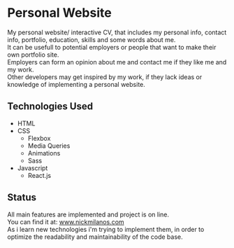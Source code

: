 # Personal Website 
My personal website/ interactive CV, that includes my personal info, contact info, portfolio, education, skills and some words about me.  
It can be usefull to potential employers or people that want to make their own portfolio site.  
Employers can form an opinion about me and contact me if they like me and my work.  
Other developers may get inspired by my work, if they lack ideas or knowledge of implementing a personal website.  

## Technologies Used
* HTML
* CSS
    * Flexbox
    * Media Queries
    * Animations
    * Sass
* Javascript
    * React.js

## Status
All main features are implemented  and project is on line.  
You can find it at: www.nickmilanos.com  
As i learn new technologies i'm trying to implement them, in order to optimize the readability and maintainability of the code base.
